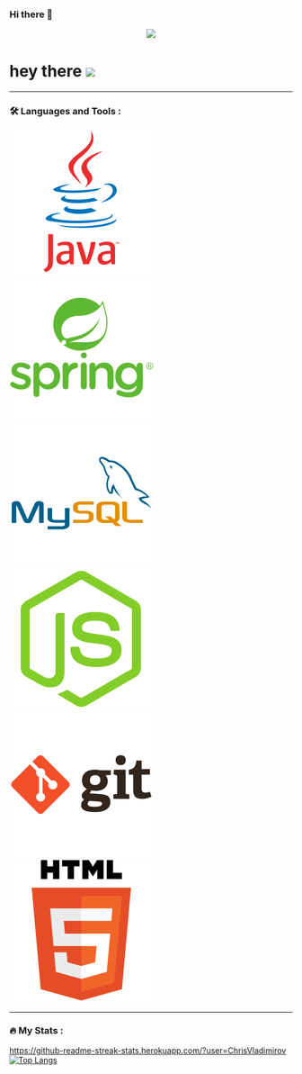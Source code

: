 ### Hi there 👋

<!--
**ChrisVladimirov/ChrisVladimirov** is a ✨ _special_ ✨ repository because its `README.md` (this file) appears on your GitHub profile.

Here are some ideas to get you started:
-->

<div id="header" align="center">
  <img src="https://media.giphy.com/media/M9gbBd9nbDrOTu1Mqx/giphy.gif" width="100"/>
</div>

<h1>
  hey there
  <img src="https://media.giphy.com/media/hvRJCLFzcasrR4ia7z/giphy.gif" width="30px"/>
</h1>

---

### :hammer_and_wrench: Languages and Tools :
<div>
  <img src="https://github.com/devicons/devicon/raw/master/icons/java/java-original-wordmark.svg"/> 
  <img src="https://github.com/devicons/devicon/blob/master/icons/spring/spring-original-wordmark.svg"/>
  <img src="https://github.com/devicons/devicon/blob/master/icons/mysql/mysql-original-wordmark.svg"/> 
  <img src="https://github.com/devicons/devicon/blob/master/icons/nodejs/nodejs-plain.svg"/>
  <img src="https://github.com/devicons/devicon/blob/master/icons/git/git-original-wordmark.svg"/>
  <img src="https://github.com/devicons/devicon/blob/master/icons/html5/html5-original-wordmark.svg"/>
</div>

---

### :fire: My Stats :
https://github-readme-streak-stats.herokuapp.com/?user=ChrisVladimirov
[![Top Langs](https://github-readme-stats.vercel.app/api/top-langs/?username=ChrisVladimirov)](https://github.com/anuraghazra/github-readme-stats)




